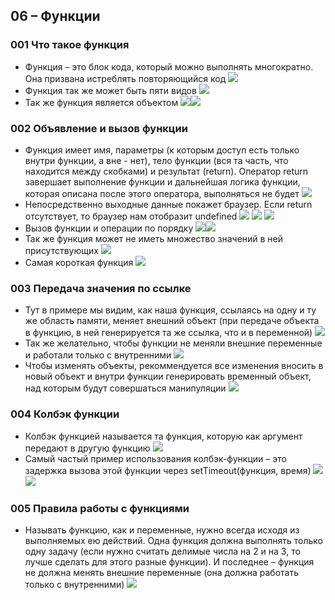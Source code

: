## **06 – Функции**

### **001 Что такое функция**

- Функция – это блок кода, который можно выполнять многократно. Она призвана истреблять повторяющийся код
![](../_png/Pasted%20image%2020220908183030.png)
- Функция так же может быть пяти видов
![](../_png/Pasted%20image%2020220908183042.png)
- Так же функция является объектом
![](../_png/Pasted%20image%2020220908183049.png)![](../_png/Pasted%20image%2020220908183102.png)
### **002 Объявление и вызов функции**
- Функция имеет имя, параметры (к которым доступ есть только внутри функции, а вне - нет), тело функции (вся та часть, что находится между скобками) и результат (return). Оператор return завершает выполнение функции и дальнейшая логика функции, которая описана после этого оператора, выполняться не будет
![](../_png/Pasted%20image%2020220908183200.png)
- Непосредственно выходные данные покажет браузер. Если return отсутствует, то браузер нам отобразит undefined
![](../_png/Pasted%20image%2020220908183205.png)
![](../_png/Pasted%20image%2020220908183313.png)
![](../_png/Pasted%20image%2020220908183318.png)
- Вызов функции и операции по порядку
![](../_png/Pasted%20image%2020220908183301.png)![](../_png/Pasted%20image%2020220908183307.png)
- Так же функция может не иметь множество значений в ней присутствующих ![](../_png/Pasted%20image%2020220908183346.png)
- Самая короткая функция
![](../_png/Pasted%20image%2020220908183400.png)
### **003 Передача значения по ссылке**
- Тут в примере мы видим, как наша функция, ссылаясь на одну и ту же область памяти, меняет внешний объект (при передаче объекта в функцию, в ней генерируется та же ссылка, что и в переменной)
![](../_png/Pasted%20image%2020220908183412.png)
- Так же желательно, чтобы функции не меняли внешние переменные и работали только с внутренними
![](../_png/Pasted%20image%2020220908183420.png)
- Чтобы изменять объекты, рекоммендуется все изменения вносить в новый объект и внутри функции генерировать временный объект, над которым будут совершаться манипуляции
![](../_png/Pasted%20image%2020220908183426.png)
### **004 Колбэк функции**

- Колбэк функцией называется та функция, которую как аргумент передают в другую функцию
![](../_png/Pasted%20image%2020220908183434.png)
- Самый частый пример использования колбэк-функции – это задержка вызова этой функции через setTimeout(функция, время)
![](../_png/Pasted%20image%2020220908183447.png)![](../_png/Pasted%20image%2020220908183452.png)
### **005 Правила работы с функциями**
- Называть функцию, как и переменные, нужно всегда исходя из выполняемых ею действий. Одна функция должна выполнять только одну задачу (если нужно считать делимые числа на 2 и на 3, то лучше сделать для этого разные функции). И последнее – функция не должна менять внешние переменные (она должна работать только с внутренними)
![](../_png/Pasted%20image%2020220908183550.png)